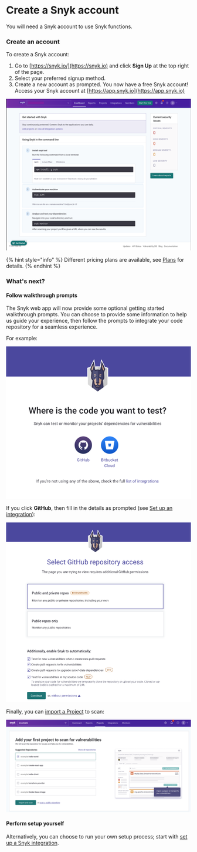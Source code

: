 # Create a Snyk account

You will need a Snyk account to use Snyk functions.

### Create an account

To create a Snyk account:

1. Go to [https://snyk.io/](https://snyk.io) and click **Sign Up** at the top right of the page.
2. Select your preferred signup method.
3. Create a new account as prompted. You now have a free Snyk account! Access your Snyk account at [https://app.snyk.io](https://app.snyk.io)

![](<../.gitbook/assets/image (82).png>)

{% hint style="info" %}
Different pricing plans are available, see [Plans](../introducing-snyk/plans.md) for details.
{% endhint %}

### What's next?

#### Follow walkthrough prompts

The Snyk web app will now provide some optional getting started walkthrough prompts. You can choose to provide some information to help us guide your experience, then follow the prompts to integrate your code repository for a seamless experience.

For example:

![](../.gitbook/assets/Wizard1.png)

If you click **GitHub**, then fill in the details as prompted (see [Set up an integration](set-up-an-integration.md)):

![](../.gitbook/assets/Wizard2.png)

Finally, you can [import a Project](import-a-project.md) to scan:

![](<../.gitbook/assets/Wizard3 (1).png>)

#### Perform setup yourself

Alternatively, you can choose to run your own setup process; start with [set up a Snyk integration](set-up-an-integration.md).
